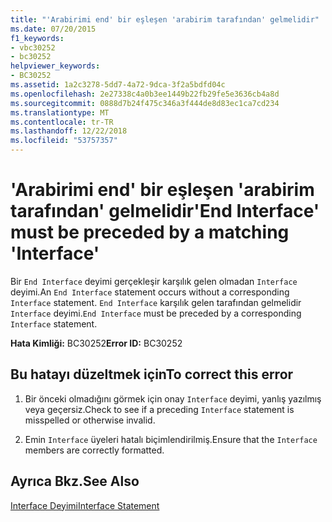 ```yaml
---
title: "'Arabirimi end' bir eşleşen 'arabirim tarafından' gelmelidir"
ms.date: 07/20/2015
f1_keywords:
- vbc30252
- bc30252
helpviewer_keywords:
- BC30252
ms.assetid: 1a2c3278-5dd7-4a72-9dca-3f2a5bdfd04c
ms.openlocfilehash: 2e27338c4a0b3ee1449b22fb29fe5e3636cb4a8d
ms.sourcegitcommit: 0888d7b24f475c346a3f444de8d83ec1ca7cd234
ms.translationtype: MT
ms.contentlocale: tr-TR
ms.lasthandoff: 12/22/2018
ms.locfileid: "53757357"
---
```

# <a name="end-interface-must-be-preceded-by-a-matching-interface"></a><span data-ttu-id="9860f-102">'Arabirimi end' bir eşleşen 'arabirim tarafından' gelmelidir</span><span class="sxs-lookup"><span data-stu-id="9860f-102">'End Interface' must be preceded by a matching 'Interface'</span></span>
<span data-ttu-id="9860f-103">Bir `End Interface` deyimi gerçekleşir karşılık gelen olmadan `Interface` deyimi.</span><span class="sxs-lookup"><span data-stu-id="9860f-103">An `End Interface` statement occurs without a corresponding `Interface` statement.</span></span> <span data-ttu-id="9860f-104">`End Interface` karşılık gelen tarafından gelmelidir `Interface` deyimi.</span><span class="sxs-lookup"><span data-stu-id="9860f-104">`End Interface` must be preceded by a corresponding `Interface` statement.</span></span>  
  
 <span data-ttu-id="9860f-105">**Hata Kimliği:** BC30252</span><span class="sxs-lookup"><span data-stu-id="9860f-105">**Error ID:** BC30252</span></span>  
  
## <a name="to-correct-this-error"></a><span data-ttu-id="9860f-106">Bu hatayı düzeltmek için</span><span class="sxs-lookup"><span data-stu-id="9860f-106">To correct this error</span></span>  
  
1.  <span data-ttu-id="9860f-107">Bir önceki olmadığını görmek için onay `Interface` deyimi, yanlış yazılmış veya geçersiz.</span><span class="sxs-lookup"><span data-stu-id="9860f-107">Check to see if a preceding `Interface` statement is misspelled or otherwise invalid.</span></span>  
  
2.  <span data-ttu-id="9860f-108">Emin `Interface` üyeleri hatalı biçimlendirilmiş.</span><span class="sxs-lookup"><span data-stu-id="9860f-108">Ensure that the `Interface` members are correctly formatted.</span></span>  
  
## <a name="see-also"></a><span data-ttu-id="9860f-109">Ayrıca Bkz.</span><span class="sxs-lookup"><span data-stu-id="9860f-109">See Also</span></span>  
 [<span data-ttu-id="9860f-110">Interface Deyimi</span><span class="sxs-lookup"><span data-stu-id="9860f-110">Interface Statement</span></span>](../../visual-basic/language-reference/statements/interface-statement.md)
